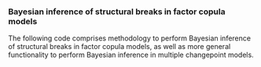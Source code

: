 ### Bayesian inference of structural breaks in factor copula models
The following code comprises methodology to perform Bayesian inference of 
structural breaks in factor copula models, as well as more general functionality 
to perform Bayesian inference in multiple changepoint models. 


